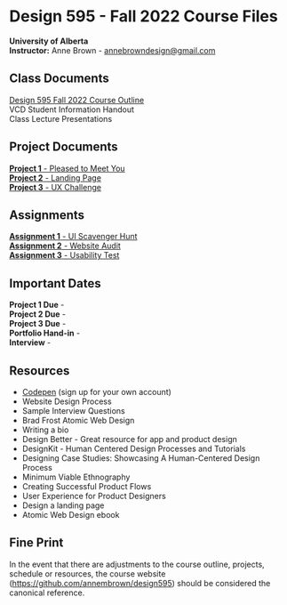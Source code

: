 # Design 595 - Fall 2022 Course Files
**University of Alberta** <br>
**Instructor:** Anne Brown - annebrowndesign@gmail.com

## Class Documents 
[Design 595 Fall 2022 Course Outline](https://github.com/annembrown/design595/blob/main/coure_outline.md) <br>
VCD Student Information Handout <br>
Class Lecture Presentations

## Project Documents 
[**Project 1** - Pleased to Meet You](https://github.com/annembrown/design595/blob/main/project1.md) <br>
[**Project 2** - Landing Page](https://github.com/annembrown/design595/blob/main/project2.md) <br>
[**Project 3** - UX Challenge](https://github.com/annembrown/design595/blob/main/project3.md) <br>

## Assignments 
[**Assignment 1** - UI Scavenger Hunt](https://github.com/annembrown/design595/blob/main/assignment1.md) <br>
[**Assignment 2** - Website Audit](https://github.com/annembrown/design595/blob/main/assignment2.md) <br>
[**Assignment 3** - Usability Test](https://github.com/annembrown/design595/blob/main/assignment3.md) <br>

## Important Dates  
**Project 1 Due** - <br>
**Project 2 Due** - <br>
**Project 3 Due** - <br>
**Portfolio Hand-in** - <br>
**Interview** - <br>

## Resources #
- [Codepen](https://codepen.io/) (sign up for your own account)
- Website Design Process 
- Sample Interview Questions 
- Brad Frost Atomic Web Design 
- Writing a bio
- Design Better - Great resource for app and product design 
- DesignKit - Human Centered Design Processes and Tutorials 
- Designing Case Studies: Showcasing A Human-Centered Design Process 
- Minimum Viable Ethnography 
- Creating Successful Product Flows 
- User Experience for Product Designers 
- Design a landing page 
- Atomic Web Design ebook 

## Fine Print 
In the event that there are adjustments to the course outline, projects, schedule or resources, the course website (https://github.com/annembrown/design595) should be considered the canonical reference.
